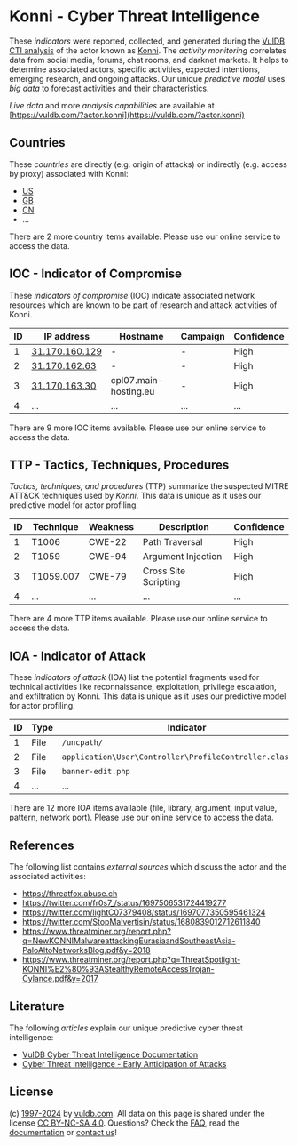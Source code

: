 # Konni - Cyber Threat Intelligence

These _indicators_ were reported, collected, and generated during the [VulDB CTI analysis](https://vuldb.com/?kb.cti) of the actor known as [Konni](https://vuldb.com/?actor.konni). The _activity monitoring_ correlates data from social media, forums, chat rooms, and darknet markets. It helps to determine associated actors, specific activities, expected intentions, emerging research, and ongoing attacks. Our unique _predictive model_ uses _big data_ to forecast activities and their characteristics.

_Live data_ and more _analysis capabilities_ are available at [https://vuldb.com/?actor.konni](https://vuldb.com/?actor.konni)

## Countries

These _countries_ are directly (e.g. origin of attacks) or indirectly (e.g. access by proxy) associated with Konni:

* [US](https://vuldb.com/?country.us)
* [GB](https://vuldb.com/?country.gb)
* [CN](https://vuldb.com/?country.cn)
* ...

There are 2 more country items available. Please use our online service to access the data.

## IOC - Indicator of Compromise

These _indicators of compromise_ (IOC) indicate associated network resources which are known to be part of research and attack activities of Konni.

ID | IP address | Hostname | Campaign | Confidence
-- | ---------- | -------- | -------- | ----------
1 | [31.170.160.129](https://vuldb.com/?ip.31.170.160.129) | - | - | High
2 | [31.170.162.63](https://vuldb.com/?ip.31.170.162.63) | - | - | High
3 | [31.170.163.30](https://vuldb.com/?ip.31.170.163.30) | cpl07.main-hosting.eu | - | High
4 | ... | ... | ... | ...

There are 9 more IOC items available. Please use our online service to access the data.

## TTP - Tactics, Techniques, Procedures

_Tactics, techniques, and procedures_ (TTP) summarize the suspected MITRE ATT&CK techniques used by _Konni_. This data is unique as it uses our predictive model for actor profiling.

ID | Technique | Weakness | Description | Confidence
-- | --------- | -------- | ----------- | ----------
1 | T1006 | CWE-22 | Path Traversal | High
2 | T1059 | CWE-94 | Argument Injection | High
3 | T1059.007 | CWE-79 | Cross Site Scripting | High
4 | ... | ... | ... | ...

There are 4 more TTP items available. Please use our online service to access the data.

## IOA - Indicator of Attack

These _indicators of attack_ (IOA) list the potential fragments used for technical activities like reconnaissance, exploitation, privilege escalation, and exfiltration by Konni. This data is unique as it uses our predictive model for actor profiling.

ID | Type | Indicator | Confidence
-- | ---- | --------- | ----------
1 | File | `/uncpath/` | Medium
2 | File | `application\User\Controller\ProfileController.class.php` | High
3 | File | `banner-edit.php` | High
4 | ... | ... | ...

There are 12 more IOA items available (file, library, argument, input value, pattern, network port). Please use our online service to access the data.

## References

The following list contains _external sources_ which discuss the actor and the associated activities:

* https://threatfox.abuse.ch
* https://twitter.com/fr0s7_/status/1697506531724419277
* https://twitter.com/lightC07379408/status/1697077350595461324
* https://twitter.com/StopMalvertisin/status/1680839012712611840
* https://www.threatminer.org/report.php?q=NewKONNIMalwareattackingEurasiaandSoutheastAsia-PaloAltoNetworksBlog.pdf&y=2018
* https://www.threatminer.org/report.php?q=ThreatSpotlight-KONNI%E2%80%93AStealthyRemoteAccessTrojan-Cylance.pdf&y=2017

## Literature

The following _articles_ explain our unique predictive cyber threat intelligence:

* [VulDB Cyber Threat Intelligence Documentation](https://vuldb.com/?kb.cti)
* [Cyber Threat Intelligence - Early Anticipation of Attacks](https://www.scip.ch/en/?labs.20201022)

## License

(c) [1997-2024](https://vuldb.com/?kb.changelog) by [vuldb.com](https://vuldb.com/?kb.about). All data on this page is shared under the license [CC BY-NC-SA 4.0](https://creativecommons.org/licenses/by-nc-sa/4.0/). Questions? Check the [FAQ](https://vuldb.com/?kb.faq), read the [documentation](https://vuldb.com/?kb) or [contact us](https://vuldb.com/?contact)!
